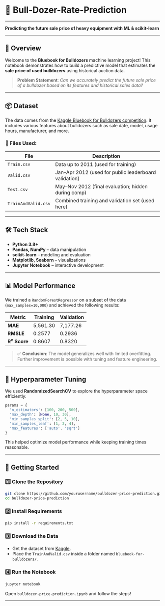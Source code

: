 # 🚜 Bull-Dozer-Rate-Prediction

---

**Predicting the future sale price of heavy equipment with ML & scikit-learn**

---


## 🧠 Overview

Welcome to the **Bluebook for Bulldozers** machine learning project!
This notebook demonstrates how to build a predictive model that estimates the **sale price of used bulldozers** using historical auction data.

> **Problem Statement**:
> *Can we accurately predict the future sale price of a bulldozer based on its features and historical sales data?*

---

## 📦 Dataset

The data comes from the [Kaggle Bluebook for Bulldozers competition](https://www.kaggle.com/competitions/bluebook-for-bulldozers).
It includes various features about bulldozers such as sale date, model, usage hours, manufacturer, and more.

### 📁 Files Used:

| File                | Description                                           |
| ------------------- | ----------------------------------------------------- |
| `Train.csv`         | Data up to 2011 (used for training)                   |
| `Valid.csv`         | Jan–Apr 2012 (used for public leaderboard validation) |
| `Test.csv`          | May–Nov 2012 (final evaluation; hidden during comp)   |
| `TrainAndValid.csv` | Combined training and validation set (used here)      |

---

## 🛠️ Tech Stack

* **Python 3.8+**
* **Pandas, NumPy** – data manipulation
* **scikit-learn** – modeling and evaluation
* **Matplotlib, Seaborn** – visualizations
* **Jupyter Notebook** – interactive development

---

## 📊 Model Performance

We trained a `RandomForestRegressor` on a subset of the data (`max_samples=10,000`) and achieved the following results:

| Metric       | Training | Validation |
| ------------ | -------- | ---------- |
| **MAE**      | 5,561.30 | 7,177.26   |
| **RMSLE**    | 0.2577   | 0.2936     |
| **R² Score** | 0.8607   | 0.8320     |

> ✅ **Conclusion**: The model generalizes well with limited overfitting. Further improvement is possible with tuning and feature engineering.

---

## 🔧 Hyperparameter Tuning

We used **RandomizedSearchCV** to explore the hyperparameter space efficiently:

```python
params = {
  'n_estimators': [100, 200, 500],
  'max_depth': [None, 10, 30],
  'min_samples_split': [2, 5, 10],
  'min_samples_leaf': [1, 2, 4],
  'max_features': ['auto', 'sqrt']
}
```

This helped optimize model performance while keeping training times reasonable.

---

## 🚀 Getting Started

### 1️⃣ Clone the Repository

```bash
git clone https://github.com/yourusername/bulldozer-price-prediction.git
cd bulldozer-price-prediction
```

### 2️⃣ Install Requirements

```bash
pip install -r requirements.txt
```

### 3️⃣ Download the Data

* Get the dataset from [Kaggle](https://www.kaggle.com/competitions/bluebook-for-bulldozers).
* Place the `TrainAndValid.csv` inside a folder named `bluebook-for-bulldozers/`.

### 4️⃣ Run the Notebook

```bash
jupyter notebook
```

Open `bulldozer-price-prediction.ipynb` and follow the steps!

---
